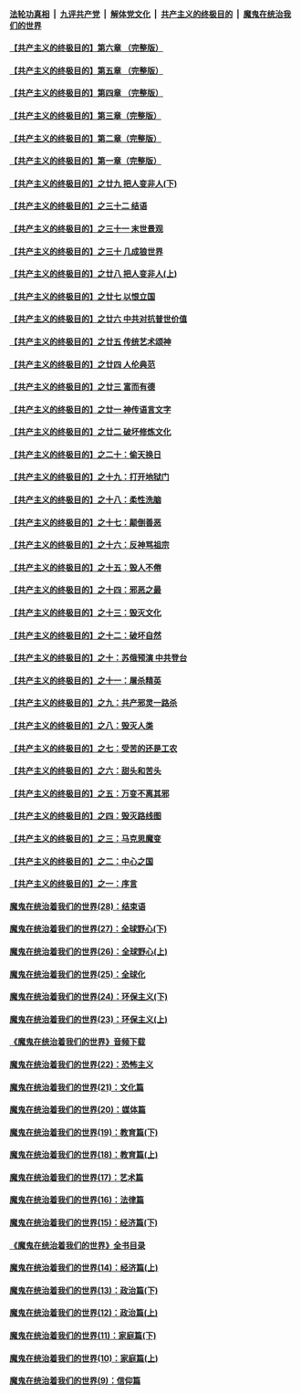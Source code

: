 

####  [法轮功真相](../../../../basic/blob/master/README.md?t=07041502) &nbsp;|&nbsp; [九评共产党](../../../../9ping.md/blob/master/README.md?t=07041502) &nbsp;|&nbsp; [解体党文化](../../../../jtdwh.md/blob/master/README.md?t=07041502)  &nbsp;|&nbsp; [共产主义的终极目的](../../../../gczydzjmd.md/blob/master/README.md?t=07041502) &nbsp;|&nbsp; [魔鬼在统治我们的世界](../../../../mgztzwmdsj.md/blob/master/README.md?t=07041502) 

#### [【共产主义的终极目的】第六章 （完整版）](../pages/nsc422/n11428913.md?t=07041502) 

#### [【共产主义的终极目的】第五章 （完整版）](../pages/nsc422/n11428912.md?t=07041502) 

#### [【共产主义的终极目的】第四章 （完整版）](../pages/nsc422/n11428907.md?t=07041502) 

#### [【共产主义的终极目的】第三章（完整版）](../pages/nsc422/n11428848.md?t=07041502) 

#### [【共产主义的终极目的】第二章（完整版）](../pages/nsc422/n11428831.md?t=07041502) 

#### [【共产主义的终极目的】第一章（完整版）](../pages/nsc422/n11417651.md?t=07041502) 

#### [【共产主义的终极目的】之廿九 把人变非人(下)](../pages/nsc422/n11344140.md?t=07041502) 

#### [【共产主义的终极目的】之三十二 结语](../pages/nsc422/n11360535.md?t=07041502) 

#### [【共产主义的终极目的】之三十一 末世景观](../pages/nsc422/n11351129.md?t=07041502) 

#### [【共产主义的终极目的】之三十 几成狼世界](../pages/nsc422/n11348280.md?t=07041502) 

#### [【共产主义的终极目的】之廿八 把人变非人(上)](../pages/nsc422/n11340492.md?t=07041502) 

#### [【共产主义的终极目的】之廿七 以恨立国](../pages/nsc422/n11336944.md?t=07041502) 

#### [【共产主义的终极目的】之廿六 中共对抗普世价值](../pages/nsc422/n11324785.md?t=07041502) 

#### [【共产主义的终极目的】之廿五 传统艺术颂神](../pages/nsc422/n11296396.md?t=07041502) 

#### [【共产主义的终极目的】之廿四 人伦典范](../pages/nsc422/n11296397.md?t=07041502) 

#### [【共产主义的终极目的】之廿三 富而有德](../pages/nsc422/n11283598.md?t=07041502) 

#### [【共产主义的终极目的】之廿一 神传语言文字](../pages/nsc422/n11263265.md?t=07041502) 

#### [【共产主义的终极目的】之廿二 破坏修炼文化](../pages/nsc422/n11245728.md?t=07041502) 

#### [【共产主义的终极目的】之二十：偷天换日](../pages/nsc422/n11238846.md?t=07041502) 

#### [【共产主义的终极目的】之十九：打开地狱门](../pages/nsc422/n11206376.md?t=07041502) 

#### [【共产主义的终极目的】之十八：柔性洗脑](../pages/nsc422/n11199994.md?t=07041502) 

#### [【共产主义的终极目的】之十七：颠倒善恶](../pages/nsc422/n11179782.md?t=07041502) 

#### [【共产主义的终极目的】之十六：反神骂祖宗](../pages/nsc422/n11166798.md?t=07041502) 

#### [【共产主义的终极目的】之十五：毁人不倦](../pages/nsc422/n11166792.md?t=07041502) 

#### [【共产主义的终极目的】之十四：邪恶之最](../pages/nsc422/n11150249.md?t=07041502) 

#### [【共产主义的终极目的】之十三：毁灭文化](../pages/nsc422/n11135227.md?t=07041502) 

#### [【共产主义的终极目的】之十二：破坏自然](../pages/nsc422/n11135214.md?t=07041502) 

#### [【共产主义的终极目的】之十：苏俄预演 中共登台](../pages/nsc422/n11118424.md?t=07041502) 

#### [【共产主义的终极目的】之十一：屠杀精英](../pages/nsc422/n11118442.md?t=07041502) 

#### [【共产主义的终极目的】之九：共产邪灵一路杀](../pages/nsc422/n11114139.md?t=07041502) 

#### [【共产主义的终极目的】之八：毁灭人类](../pages/nsc422/n11108503.md?t=07041502) 

#### [【共产主义的终极目的】之七：受苦的还是工农](../pages/nsc422/n11101809.md?t=07041502) 

#### [【共产主义的终极目的】之六：甜头和苦头](../pages/nsc422/n11096971.md?t=07041502) 

#### [【共产主义的终极目的】之五：万变不离其邪](../pages/nsc422/n11091285.md?t=07041502) 

#### [【共产主义的终极目的】之四：毁灭路线图](../pages/nsc422/n11086284.md?t=07041502) 

#### [【共产主义的终极目的】之三：马克思魔变](../pages/nsc422/n11061941.md?t=07041502) 

#### [【共产主义的终极目的】之二：中心之国](../pages/nsc422/n11047728.md?t=07041502) 

#### [【共产主义的终极目的】之一：序言](../pages/nsc422/n11086077.md?t=07041502) 

#### [魔鬼在统治着我们的世界(28)：结束语](../pages/nsc422/n10936246.md?t=07041502) 

#### [魔鬼在统治着我们的世界(27)：全球野心(下)](../pages/nsc422/n10928319.md?t=07041502) 

#### [魔鬼在统治着我们的世界(26)：全球野心(上)](../pages/nsc422/n10900318.md?t=07041502) 

#### [魔鬼在统治着我们的世界(25)：全球化](../pages/nsc422/n10788205.md?t=07041502) 

#### [魔鬼在统治着我们的世界(24)：环保主义(下)](../pages/nsc422/n10695307.md?t=07041502) 

#### [魔鬼在统治着我们的世界(23)：环保主义(上)](../pages/nsc422/n10688613.md?t=07041502) 

#### [《魔鬼在统治着我们的世界》音频下载](../pages/nsc422/n10635553.md?t=07041502) 

#### [魔鬼在统治着我们的世界(22)：恐怖主义](../pages/nsc422/n10614727.md?t=07041502) 

#### [魔鬼在统治着我们的世界(21)：文化篇](../pages/nsc422/n10597706.md?t=07041502) 

#### [魔鬼在统治着我们的世界(20)：媒体篇](../pages/nsc422/n10586579.md?t=07041502) 

#### [魔鬼在统治着我们的世界(19)：教育篇(下)](../pages/nsc422/n10564808.md?t=07041502) 

#### [魔鬼在统治着我们的世界(18)：教育篇(上)](../pages/nsc422/n10526970.md?t=07041502) 

#### [魔鬼在统治着我们的世界(17)：艺术篇](../pages/nsc422/n10499093.md?t=07041502) 

#### [魔鬼在统治着我们的世界(16)：法律篇](../pages/nsc422/n10485969.md?t=07041502) 

#### [魔鬼在统治着我们的世界(15)：经济篇(下)](../pages/nsc422/n10469975.md?t=07041502) 

#### [《魔鬼在统治着我们的世界》全书目录](../pages/nsc422/n10464261.md?t=07041502) 

#### [魔鬼在统治着我们的世界(14)：经济篇(上)](../pages/nsc422/n10457370.md?t=07041502) 

#### [魔鬼在统治着我们的世界(13)：政治篇(下)](../pages/nsc422/n10448270.md?t=07041502) 

#### [魔鬼在统治着我们的世界(12)：政治篇(上)](../pages/nsc422/n10444576.md?t=07041502) 

#### [魔鬼在统治着我们的世界(11)：家庭篇(下)](../pages/nsc422/n10440961.md?t=07041502) 

#### [魔鬼在统治着我们的世界(10)：家庭篇(上)](../pages/nsc422/n10435448.md?t=07041502) 

#### [魔鬼在统治着我们的世界(9)：信仰篇](../pages/nsc422/n10432159.md?t=07041502) 

